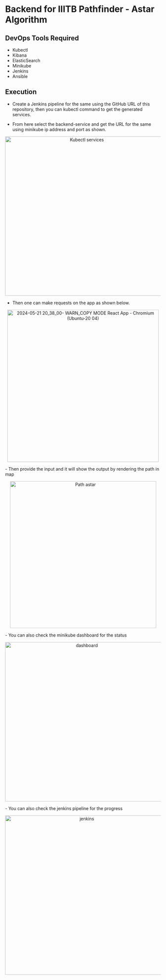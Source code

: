 # Backend for IIITB Pathfinder - Astar Algorithm

## DevOps Tools Required
- Kubectl
- Kibana
- ElasticSearch
- Minikube
- Jenkins
- Ansible

## Execution
- Create a Jenkins pipeline for the same using the GitHub URL of this repository, then you can kubectl command to get the generated services.

- From here select the backend-service and  get the URL for the same using minikube ip address and port as shown.

<p align="center">
  <img width="513" alt="Kubectl services" src="https://github.com/23subbhashit/SPEmajorF/assets/43717493/8354e2c7-ad91-4799-8133-fcc459338fcf">
</p>

- Then one can make requests on the app as shown below.
<p align="center">
  <img width="490" alt="2024-05-21 20_38_00- WARN_COPY MODE  React App - Chromium (Ubuntu-20 04)" src="https://github.com/23subbhashit/SPEmajorF/assets/43717493/56043a24-45d6-4e92-9f73-33f860648e52">
</p>
- Then provide the input and it will show the output by rendering the path in map
  <p align="center">
 <img width="473" alt="Path astar" src="https://github.com/23subbhashit/SPEmajorF/assets/43717493/345e8e43-ab79-4256-87e3-dfc1c34bd58b">
  </p>
- You can also check the minikube dashboard for the status
  <p align="center">
  <img width="513" alt="dashboard" src="https://github.com/23subbhashit/SPEmajorF/assets/43717493/fdaceba9-7aec-4ba6-b0b4-7dc082fda996">
  </p>
- You can also check the jenkins pipeline for the progress
  <p align="center">
  <img width="513" alt="jenkins" src="">
  </p>
